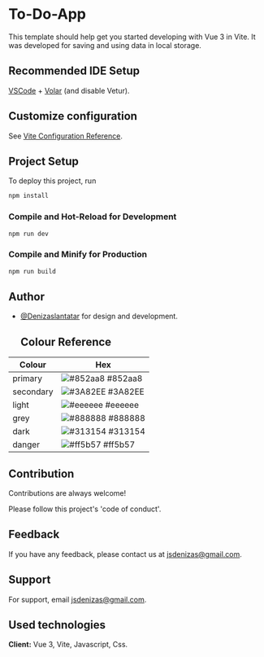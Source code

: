 
# To-Do-App

This template should help get you started developing with Vue 3 in Vite.
It was developed for saving and using data in local storage.




## Recommended IDE Setup
[VSCode](https://code.visualstudio.com/) + [Volar](https://marketplace.visualstudio.com/items?itemName=Vue.volar) (and disable Vetur).

## Customize configuration
See [Vite Configuration Reference](https://vitejs.dev/config/).


  

  
## Project Setup
To deploy this project, run

```sh
npm install
```

### Compile and Hot-Reload for Development

```sh
npm run dev
```

### Compile and Minify for Production

```sh
npm run build
```

  

## Author

- [@Denizaslantatar](https://www.github.com/Denizaslantatar) for design and development.

  ## Colour Reference

| Colour             | Hex                                                                |
| ----------------- | ------------------------------------------------------------------ |
| primary | ![#852aa8](https://fakeimg.pl/75x50/852aa8/852aa8) #852aa8 |
| secondary | ![#3A82EE](https://fakeimg.pl/75x50/3a82ee/3A82EE) #3A82EE |
| light | ![#eeeeee](https://fakeimg.pl/75x50/eeeeee/EEE) #eeeeee |
| grey | ![#888888](https://fakeimg.pl/75x50/888888/888) #888888 | 
| dark | ![#313154](https://fakeimg.pl/75x50/313154/313154) #313154 | 
| danger | ![#ff5b57](https://fakeimg.pl/75x50/ff5b57/ff5b57) #ff5b57 | 







## Contribution

Contributions are always welcome!

Please follow this project's 'code of conduct'.

  

  

  

  

  
## Feedback

If you have any feedback, please contact us at jsdenizas@gmail.com.

  
    

  

  




    


  

  

  
  

  
## Support

For support, email jsdenizas@gmail.com.

## Used technologies

**Client:** Vue 3, Vite, Javascript, Css.

  
  

  


  
